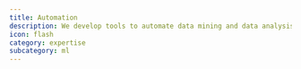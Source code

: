 ```yaml
---
title: Automation
description: We develop tools to automate data mining and data analysis. Artificial Intelligence technologies are also used to improve efficiency and avoid mistakes. We developed algorithms based on active learning (automation with human control).
icon: flash
category: expertise
subcategory: ml
---
```

